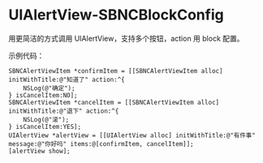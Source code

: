 # UIAlertView-SBNCBlockConfig
用更简洁的方式调用 UIAlertView，支持多个按钮，action 用 block 配置。

示例代码：
```
SBNCAlertViewItem *confirmItem = [[SBNCAlertViewItem alloc] initWithTitle:@"知道了" action:^{
    NSLog(@"确定");
} isCancelItem:NO];
SBNCAlertViewItem *cancelItem = [[SBNCAlertViewItem alloc] initWithTitle:@"退下" action:^{
    NSLog(@"滚");
} isCancelItem:YES];
UIAlertView *alertView = [[UIAlertView alloc] initWithTitle:@"有件事" message:@"你好吗" items:@[confirmItem, cancelItem]];
[alertView show];
```

